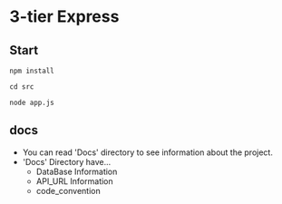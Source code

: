 # 3-tier Express

## Start

    npm install

    cd src

    node app.js

## docs

- You can read 'Docs' directory to see information about the project.
- 'Docs' Directory have...
  - DataBase Information
  - API_URL Information
  - code_convention
